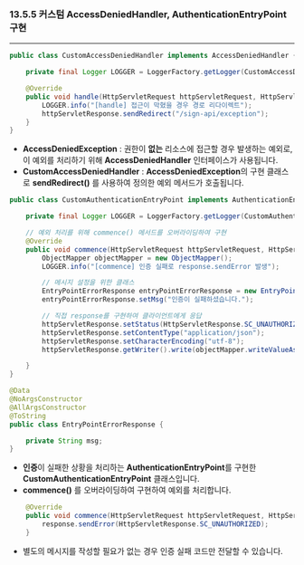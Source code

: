 ### 13.5.5 커스텀 AccessDeniedHandler, AuthenticationEntryPoint 구현
___
```java
public class CustomAccessDeniedHandler implements AccessDeniedHandler {

    private final Logger LOGGER = LoggerFactory.getLogger(CustomAccessDeniedHandler.class);

    @Override
    public void handle(HttpServletRequest httpServletRequest, HttpServletResponse httpServletResponse, AccessDeniedException e) throws IOException, ServletException {
        LOGGER.info("[handle] 접근이 막혔을 경우 경로 리다이렉트");
        httpServletResponse.sendRedirect("/sign-api/exception");
    }
}
```
* **AccessDeniedException** : 권한이 **없는** 리소스에 접근할 경우 발생하는 예외로, 이 예외를 처리하기 위해 **AccessDeniedHandler**
인터페이스가 사용됩니다.
* **CustomAccessDeniedHandler** : **AccessDeniedException**의 구현 클래스로 **sendRedirect()** 를 사용하여 정의한 예외 메서드가 호출됩니다.

```java
public class CustomAuthenticationEntryPoint implements AuthenticationEntryPoint {

    private final Logger LOGGER = LoggerFactory.getLogger(CustomAuthenticationEntryPoint.class);

    // 예외 처리를 위해 commence() 메서드를 오버라이딩하여 구현
    @Override
    public void commence(HttpServletRequest httpServletRequest, HttpServletResponse httpServletResponse, AuthenticationException e) throws IOException, ServletException {
        ObjectMapper objectMapper = new ObjectMapper();
        LOGGER.info("[commence] 인증 실패로 response.sendError 발생");

        // 메시지 설정을 위한 클래스
        EntryPointErrorResponse entryPointErrorResponse = new EntryPointErrorResponse();
        entryPointErrorResponse.setMsg("인증이 실패하셨습니다.");

        // 직접 response를 구현하여 클라이언트에게 응답
        httpServletResponse.setStatus(HttpServletResponse.SC_UNAUTHORIZED);
        httpServletResponse.setContentType("application/json");
        httpServletResponse.setCharacterEncoding("utf-8");
        httpServletResponse.getWriter().write(objectMapper.writeValueAsString(entryPointErrorResponse));

    }
}
```
```java
@Data
@NoArgsConstructor
@AllArgsConstructor
@ToString
public class EntryPointErrorResponse {

    private String msg;
}
```
* **인증**이 실패한 상황을 처리하는 **AuthenticationEntryPoint**를 구현한 **CustomAuthenticationEntryPoint** 클래스입니다.
* **commence()** 를 오버라이딩하여 구현하여 예외를 처리합니다.

```java
    @Override
    public void commence(HttpServletRequest httpServletRequest, HttpServletResponse response, AuthenticationException e) throws IOException, ServletException {
        response.sendError(HttpServletResponse.SC_UNAUTHORIZED);
    }
```
* 별도의 메시지를 작성할 필요가 없는 경우 인증 실패 코드만 전달할 수 있습니다.
